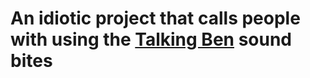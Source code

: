 # An idiotic project that calls people with using the [Talking Ben](https://apps.apple.com/us/app/talking-ben-the-dog/id416345319) sound bites 
